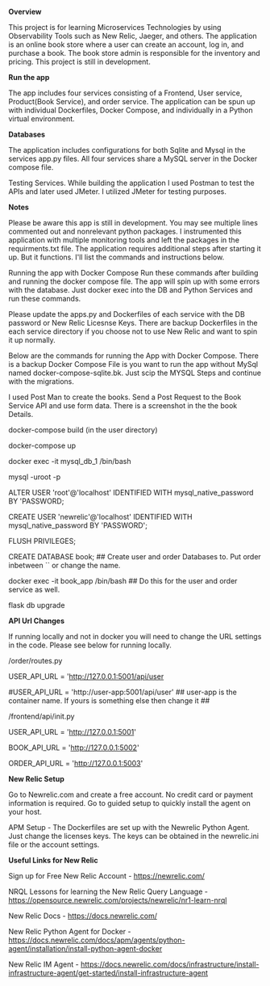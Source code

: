 **Overview**

This project is for learning Microservices Technologies by using Observability Tools such as New Relic, Jaeger, and others. The application is an online book store where a user can create an account, log in, and purchase a book. The book store admin is responsible for the inventory and pricing. This project is still in development.

**Run the app**

The app includes four services consisting of a Frontend, User service, Product(Book Service), and order service. The application can be spun up with individual Dockerfiles, Docker Compose, and individually in a Python virtual environment.

**Databases**

The application includes configurations for both Sqlite and Mysql in the services app.py files. All four services share a MySQL server in the Docker compose file.

Testing Services. While building the application I used Postman to test the APIs and later used JMeter. I utilized JMeter for testing purposes.

**Notes**

Please be aware this app is still in development. You may see multiple lines commented out and nonrelevant python packages. I instrumented this application with multiple monitoring tools and left the packages in the requirments.txt file. The application requires additional steps after starting it up. But it functions. I'll list the commands and instructions below.

Running the app with Docker Compose Run these commands after building and running the docker compose file. The app will spin up with some errors with the database. Just docker exec into the DB and Python Services and run these commands.

Please update the apps.py and Dockerfiles of each service with the DB password or New Relic Licesnse Keys. There are backup Dockerfiles in the each service directory if you choose not to use New Relic and want to spin it up normally. 

Below are the commands for running the App with Docker Compose. There is a backup Docker Compose File is you want to run the app without MySql named docker-compose-sqlite.bk. Just scip the MYSQL Steps and continue with the migrations. 

I used Post Man to create the books. Send a Post Request to the Book Service API and use form data. There is a screenshot in the the book Details. 

docker-compose build (in the user directory)

docker-compose up

docker exec -it mysql_db_1 /bin/bash

mysql -uroot -p

ALTER USER 'root'@'localhost' IDENTIFIED WITH mysql_native_password BY 'PASSWORD;

CREATE USER 'newrelic'@'localhost' IDENTIFIED WITH mysql_native_password BY 'PASSWORD';

FLUSH PRIVILEGES;

CREATE DATABASE book; ## Create user and order Databases to. Put order inbetween `` or change the name.

docker exec -it book_app /bin/bash ## Do this for the user and order service as well.

flask db upgrade

**API Url Changes**

If running locally and not in docker you will need to change the URL settings in the code. Please see below for running locally.

/order/routes.py

USER_API_URL = 'http://127.0.0.1:5001/api/user

#USER_API_URL = 'http://user-app:5001/api/user' ## user-app is the container name. If yours is something else then change it ##

/frontend/api/init.py

USER_API_URL = 'http://127.0.0.1:5001'

BOOK_API_URL = 'http://127.0.0.1:5002'

ORDER_API_URL = 'http://127.0.0.1:5003'

**New Relic Setup**

Go to Newrelic.com and create a free account. No credit card or payment information is required. Go to guided setup to quickly install the agent on your host.

APM Setup - The Dockerfiles are set up with the Newrelic Python Agent. Just change the licenses keys. The keys can be obtained in the newrelic.ini file or the account settings.

**Useful Links for New Relic**

Sign up for Free New Relic Account - https://newrelic.com/

NRQL Lessons for learning the New Relic Query Language - https://opensource.newrelic.com/projects/newrelic/nr1-learn-nrql

New Relic Docs - https://docs.newrelic.com/

New Relic Python Agent for Docker - https://docs.newrelic.com/docs/apm/agents/python-agent/installation/install-python-agent-docker

New Relic IM Agent - https://docs.newrelic.com/docs/infrastructure/install-infrastructure-agent/get-started/install-infrastructure-agent
